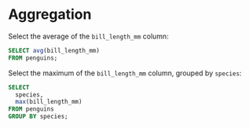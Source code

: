 # Aggregation

Select the average of the `bill_length_mm` column:

```sql
SELECT avg(bill_length_mm)
FROM penguins;
```

Select the maximum of the `bill_length_mm` column, grouped by `species`:

```sql
SELECT
  species,
  max(bill_length_mm)
FROM penguins
GROUP BY species;
```
